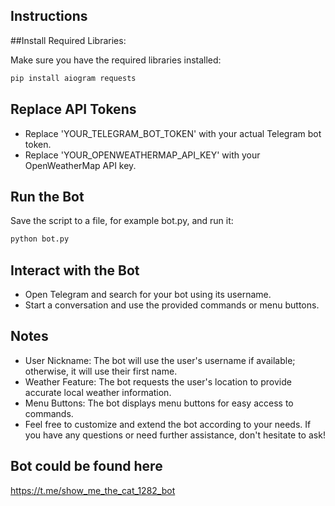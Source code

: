 ## Instructions
##Install Required Libraries:

Make sure you have the required libraries installed:

```bash
pip install aiogram requests
```

## Replace API Tokens

* Replace 'YOUR_TELEGRAM_BOT_TOKEN' with your actual Telegram bot token.
* Replace 'YOUR_OPENWEATHERMAP_API_KEY' with your OpenWeatherMap API key.

## Run the Bot

Save the script to a file, for example bot.py, and run it:

```bash
python bot.py
```

## Interact with the Bot
* Open Telegram and search for your bot using its username.
* Start a conversation and use the provided commands or menu buttons.

## Notes
* User Nickname: The bot will use the user's username if available; otherwise, it will use their first name.
* Weather Feature: The bot requests the user's location to provide accurate local weather information.
* Menu Buttons: The bot displays menu buttons for easy access to commands.
* Feel free to customize and extend the bot according to your needs. If you have any questions or need further assistance, don't hesitate to ask!

## Bot could be found here
https://t.me/show_me_the_cat_1282_bot